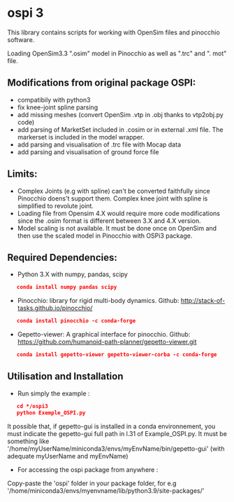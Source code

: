 # ospi 3
This library contains scripts for working with OpenSim files and pinocchio software. 

Loading OpenSim3.3 ".osim" model in Pinocchio as well as ".trc" and ". mot" file.

## Modifications from original package OSPI: 
- compatibily with python3
- fix knee-joint spline parsing
- add missing meshes (convert OpenSim .vtp in .obj thanks to vtp2obj.py code)
- add parsing of MarketSet included in .cosim or in external .xml file. The markerset is included in the model wrapper.
- add parsing and visualisation of .trc file with Mocap data 
- add parsing and visualisation of ground force file 


## Limits:

- Complex Joints (e.g with spline) can't be converted faithfully since Pinocchio doens't support them. Complex knee joint with spline is simplified to revolute joint.
- Loading file from Opensim 4.X would require more code modifications since the .osim format is different between 3.X and 4.X version.
- Model scaling is not available. It must be done once on OpenSim and then use the scaled model in Pinocchio with OSPi3 package.

## Required Dependencies:
- Python 3.X with numpy, pandas, scipy
```json
   conda install numpy pandas scipy
```
- Pinocchio: library for rigid multi-body dynamics. Github: http://stack-of-tasks.github.io/pinocchio/ 

```json
   conda install pinocchio -c conda-forge
```

- Gepetto-viewer: A graphical interface for pinocchio. Github: https://github.com/humanoid-path-planner/gepetto-viewer.git

```json
   conda install gepetto-viewer gepetto-viewer-corba -c conda-forge
```

## Utilisation and Installation

- Run simply the example :
```json
   cd */ospi3
   python Exemple_OSPI.py
```
It possible that, if gepetto-gui is installed in a conda environnement, you must indicate the gepetto-gui full path in l.31 of Example_OSPI.py. It must be something like '/home/myUserName/miniconda3/envs/myEnvName/bin/gepetto-gui' (with adequate myUserName and myEnvName)

- For accessing the ospi package from anywhere : 

Copy-paste the 'ospi' folder in your package folder, for e.g '/home/miniconda3/envs/myenvname/lib/python3.9/site-packages/'
